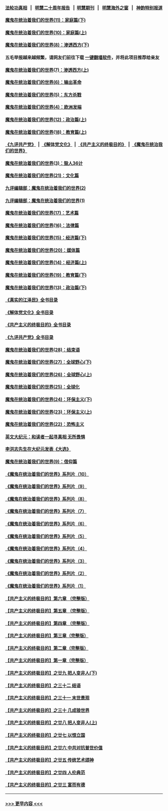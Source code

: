 #### [法轮功真相](https://github.com/gfw-breaker/truth/blob/master/README.md?t=0) &nbsp;&nbsp;|&nbsp;&nbsp; [明慧二十周年报告](https://github.com/gfw-breaker/mh-reports/blob/master/README.md?t=0) &nbsp;&nbsp;|&nbsp;&nbsp;[明慧期刊](https://github.com/gfw-breaker/mh-qikan) &nbsp;&nbsp;|&nbsp;&nbsp; [明慧海外之窗](https://github.com/gfw-breaker/mh-news/blob/master/README.md?t=0) &nbsp;&nbsp;|&nbsp;&nbsp; [神韵特别报道](https://github.com/gfw-breaker/mh-news/blob/master/shenyun.md?t=0)
#### [魔鬼在统治着我们的世界(11)：家庭篇(下)](../pages/nsc422/n10440961.md?t=12070250) 
#### [魔鬼在统治着我们的世界(10)：家庭篇(上)](../pages/nsc422/n10435448.md?t=12070250) 
#### [魔鬼在统治着我们的世界(8)：渗透西方(下)](../pages/nsc422/n10429603.md?t=12070250) 
#### 五毛举报越来越频繁，请网友们前往下载 [一键翻墙软件](https://github.com/gfw-breaker/ssr-accounts)，并将此项目推荐给亲友
#### [魔鬼在统治着我们的世界(7)：渗透西方(上)](../pages/nsc422/n10426013.md?t=12070250) 
#### [魔鬼在统治着我们的世界(6)：输出革命](../pages/nsc422/n10421536.md?t=12070250) 
#### [魔鬼在统治着我们的世界(5)：东方杀戮](../pages/nsc422/n10417707.md?t=12070250) 
#### [魔鬼在统治着我们的世界(4)：欧洲发端](../pages/nsc422/n10414890.md?t=12070250) 
#### [魔鬼在统治着我们的世界(12)：政治篇(上)](../pages/nsc422/n10444576.md?t=12070250) 
#### [魔鬼在统治着我们的世界(18)：教育篇(上)](../pages/nsc422/n10526970.md?t=12070250) 
#### [《九评共产党》](https://github.com/begood0513/9ping.md/blob/master/README.md) &nbsp;|&nbsp; [《解体党文化》](../../../../jtdwh.md/blob/master/README.md)  &nbsp;|&nbsp; [《共产主义的终极目的》](../../../../gczydzjmd.md/blob/master/README.md) &nbsp;|&nbsp; [《魔鬼在统治我们的世界》](../../../../mgztzwmdsj.md/blob/master/README.md) 
#### [魔鬼在统治着我们的世界(3)：毁人36计](../pages/nsc422/n10411583.md?t=12070250) 
#### [魔鬼在统治着我们的世界(21)：文化篇](../pages/nsc422/n10597706.md?t=12070250) 
#### [九评编辑部：魔鬼在统治着我们的世界(2)](../pages/nsc422/n10410036.md?t=12070250) 
#### [九评编辑部：魔鬼在统治着我们的世界(1)](../pages/nsc422/n10406825.md?t=12070250) 
#### [魔鬼在统治着我们的世界(17)：艺术篇](../pages/nsc422/n10499093.md?t=12070250) 
#### [魔鬼在统治着我们的世界(16)：法律篇](../pages/nsc422/n10485969.md?t=12070250) 
#### [魔鬼在统治着我们的世界(15)：经济篇(下)](../pages/nsc422/n10469975.md?t=12070250) 
#### [魔鬼在统治着我们的世界(20)：媒体篇](../pages/nsc422/n10586579.md?t=12070250) 
#### [魔鬼在统治着我们的世界(14)：经济篇(上)](../pages/nsc422/n10457370.md?t=12070250) 
#### [魔鬼在统治着我们的世界(19)：教育篇(下)](../pages/nsc422/n10564808.md?t=12070250) 
#### [魔鬼在统治着我们的世界(13)：政治篇(下)](../pages/nsc422/n10448270.md?t=12070250) 
#### [《真实的江泽民》全书目录](../pages/nsc422/n13721399.md?t=12070250) 
#### [《解体党文化》全书目录](../pages/nsc422/n13721157.md?t=12070250) 
#### [《共产主义的终极目的》全书目录](../pages/nsc422/n13721048.md?t=12070250) 
#### [《九评共产党》全书目录](../pages/nsc422/n13708085.md?t=12070250) 
#### [魔鬼在统治着我们的世界(28)：结束语](../pages/nsc422/n10936246.md?t=12070250) 
#### [魔鬼在统治着我们的世界(27)：全球野心(下)](../pages/nsc422/n10928319.md?t=12070250) 
#### [魔鬼在统治着我们的世界(26)：全球野心(上)](../pages/nsc422/n10900318.md?t=12070250) 
#### [魔鬼在统治着我们的世界(25)：全球化](../pages/nsc422/n10788205.md?t=12070250) 
#### [魔鬼在统治着我们的世界(24)：环保主义(下)](../pages/nsc422/n10695307.md?t=12070250) 
#### [魔鬼在统治着我们的世界(23)：环保主义(上)](../pages/nsc422/n10688613.md?t=12070250) 
#### [魔鬼在统治着我们的世界(22)：恐怖主义](../pages/nsc422/n10614727.md?t=12070250) 
#### [英文大纪元：和读者一起寻真相 无所畏惧](../pages/nsc422/n12542027.md?t=12070250) 
#### [李洪志先生在大纪元发表《大选》](../pages/nsc422/n12534746.md?t=12070250) 
#### [魔鬼在统治着我们的世界(9)：信仰篇](../pages/nsc422/n10432159.md?t=12070250) 
#### [《魔鬼在统治着我们的世界》系列片（10）](../pages/nsc422/n12292670.md?t=12070250) 
#### [《魔鬼在统治着我们的世界》系列片（9）](../pages/nsc422/n12290859.md?t=12070250) 
#### [《魔鬼在统治着我们的世界》系列片（8）](../pages/nsc422/n12287445.md?t=12070250) 
#### [《魔鬼在统治着我们的世界》系列片（7）](../pages/nsc422/n12283425.md?t=12070250) 
#### [《魔鬼在统治着我们的世界》系列片（6）](../pages/nsc422/n12282314.md?t=12070250) 
#### [《魔鬼在统治着我们的世界》系列片（5）](../pages/nsc422/n12281419.md?t=12070250) 
#### [《魔鬼在统治着我们的世界》系列片（4）](../pages/nsc422/n12274024.md?t=12070250) 
#### [《魔鬼在统治着我们的世界》系列片（3）](../pages/nsc422/n12271322.md?t=12070250) 
#### [《魔鬼在统治着我们的世界》系列片（2）](../pages/nsc422/n12269049.md?t=12070250) 
#### [《魔鬼在统治着我们的世界》系列片（1）](../pages/nsc422/n12267575.md?t=12070250) 
#### [【共产主义的终极目的】第六章 （完整版）](../pages/nsc422/n11428913.md?t=12070250) 
#### [【共产主义的终极目的】第五章 （完整版）](../pages/nsc422/n11428912.md?t=12070250) 
#### [【共产主义的终极目的】第四章 （完整版）](../pages/nsc422/n11428907.md?t=12070250) 
#### [【共产主义的终极目的】第三章（完整版）](../pages/nsc422/n11428848.md?t=12070250) 
#### [【共产主义的终极目的】第二章（完整版）](../pages/nsc422/n11428831.md?t=12070250) 
#### [【共产主义的终极目的】第一章（完整版）](../pages/nsc422/n11417651.md?t=12070250) 
#### [【共产主义的终极目的】之廿九 把人变非人(下)](../pages/nsc422/n11344140.md?t=12070250) 
#### [【共产主义的终极目的】之三十二 结语](../pages/nsc422/n11360535.md?t=12070250) 
#### [【共产主义的终极目的】之三十一 末世景观](../pages/nsc422/n11351129.md?t=12070250) 
#### [【共产主义的终极目的】之三十 几成狼世界](../pages/nsc422/n11348280.md?t=12070250) 
#### [【共产主义的终极目的】之廿八 把人变非人(上)](../pages/nsc422/n11340492.md?t=12070250) 
#### [【共产主义的终极目的】之廿七 以恨立国](../pages/nsc422/n11336944.md?t=12070250) 
#### [【共产主义的终极目的】之廿六 中共对抗普世价值](../pages/nsc422/n11324785.md?t=12070250) 
#### [【共产主义的终极目的】之廿五 传统艺术颂神](../pages/nsc422/n11296396.md?t=12070250) 
#### [【共产主义的终极目的】之廿四 人伦典范](../pages/nsc422/n11296397.md?t=12070250) 
#### [【共产主义的终极目的】之廿三 富而有德](../pages/nsc422/n11283598.md?t=12070250) 

----
#### [ >>> 更早内容 <<< ](../indexes/nsc422-earlier.md)
